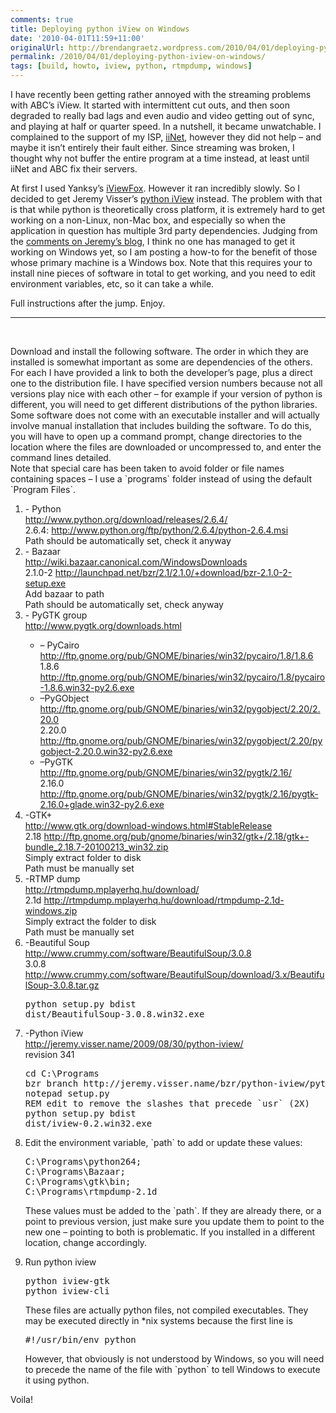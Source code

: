 ```yaml
---
comments: true
title: Deploying python iView on Windows
date: '2010-04-01T11:59+11:00'
originalUrl: http://brendangraetz.wordpress.com/2010/04/01/deploying-python-iview-on-windows/
permalink: /2010/04/01/deploying-python-iview-on-windows/
tags: [build, howto, iview, python, rtmpdump, windows]
---
```


<p>I have recently been getting rather annoyed with the streaming problems with ABC&#8217;s iView. It started with intermittent cut outs, and then soon degraded to really bad lags and even audio and video getting out of sync, and playing at half or quarter speed. In a nutshell, it became unwatchable. I complained to the support of my ISP, <a href="http://iinet.net.au">iiNet</a>, however they did not help &#8211; and maybe it isn&#8217;t entirely their fault either. Since streaming was broken, I thought why not buffer the entire program at a time instead, at least until iiNet and ABC fix their servers.</p>
<p>At first I used Yanksy&#8217;s <a href="http://bit.ly/9ZGRhd">iViewFox</a>. However it ran incredibly slowly. So I decided to get Jeremy Visser&#8217;s <a href="http://bit.ly/9EohCw">python iView</a> instead. The problem with that is that while python is theoretically cross platform, it is extremely hard to get working on a non-Linux, non-Mac box, and especially so when the application in question has multiple 3rd party dependencies. Judging from the <a href="http://bit.ly/9EohCw">comments on Jeremy&#8217;s blog</a>, I think no one has managed to get it working on Windows yet, so I am posting a how-to for the benefit of those whose primary machine is a Windows box. Note that this requires your to install nine pieces of software in total to get working, and you need to edit environment variables, etc, so it can take a while.</p>
<p>Full instructions after the jump. Enjoy.</p>
<hr />
<p>&nbsp;</p>
<p>Download and install the following software. The order in which they are installed is somewhat important as some are dependencies of the others.<br />
For each I have provided a link to both the developer&#8217;s page, plus a direct one to the distribution file. I have specified version numbers because not all versions play nice with each other &#8211; for example if your version of python is different, you will need to get different distributions of the python libraries.<br />
Some software does not come with an executable installer and will actually involve manual installation that includes building the software. To do this, you will have to open up a command prompt, change directories to the location where the files are downloaded or uncompressed to, and enter the command lines detailed.<br />
Note that special care has been taken to avoid folder or file names containing spaces &#8211; I use a `programs` folder instead of using the default `Program Files`.</p>
<ol>
<li>- Python<br />
<a href="http://www.python.org/download/releases/2.6.4/">http://www.python.org/download/releases/2.6.4/</a><br />
2.6.4: <a href="http://www.python.org/ftp/python/2.6.4/python-2.6.4.msi">http://www.python.org/ftp/python/2.6.4/python-2.6.4.msi</a><br />
Path should be automatically set, check it anyway</li>
<li>- Bazaar<br />
<a href="http://wiki.bazaar.canonical.com/WindowsDownloads">http://wiki.bazaar.canonical.com/WindowsDownloads</a><br />
2.1.0-2 <a href="http://launchpad.net/bzr/2.1/2.1.0/+download/bzr-2.1.0-2-setup.exe">http://launchpad.net/bzr/2.1/2.1.0/+download/bzr-2.1.0-2-setup.exe</a><br />
Add bazaar to path<br />
Path should be automatically set, check anyway</li>
<li>- PyGTK group<br />
<a href="http://www.pygtk.org/downloads.html">http://www.pygtk.org/downloads.html</a></p>
<ul>
<li>&#8211; PyCairo<br />
<a href="http://ftp.gnome.org/pub/GNOME/binaries/win32/pycairo/1.8/1.8.6">http://ftp.gnome.org/pub/GNOME/binaries/win32/pycairo/1.8/1.8.6</a><br />
1.8.6 <a href="http://ftp.gnome.org/pub/GNOME/binaries/win32/pycairo/1.8/pycairo-1.8.6.win32-py2.6.exe">http://ftp.gnome.org/pub/GNOME/binaries/win32/pycairo/1.8/pycairo-1.8.6.win32-py2.6.exe</a></li>
<li>&#8211;PyGObject<br />
<a href="http://ftp.gnome.org/pub/GNOME/binaries/win32/pygobject/2.20/2.20.0">http://ftp.gnome.org/pub/GNOME/binaries/win32/pygobject/2.20/2.20.0</a><br />
2.20.0 <a href="http://ftp.gnome.org/pub/GNOME/binaries/win32/pygobject/2.20/pygobject-2.20.0.win32-py2.6.exe">http://ftp.gnome.org/pub/GNOME/binaries/win32/pygobject/2.20/pygobject-2.20.0.win32-py2.6.exe</a></li>
<li>&#8211;PyGTK<br />
<a href="http://ftp.gnome.org/pub/GNOME/binaries/win32/pygtk/2.16/">http://ftp.gnome.org/pub/GNOME/binaries/win32/pygtk/2.16/</a><br />
2.16.0 <a href="http://ftp.gnome.org/pub/GNOME/binaries/win32/pygtk/2.16/pygtk-2.16.0+glade.win32-py2.6.exe">http://ftp.gnome.org/pub/GNOME/binaries/win32/pygtk/2.16/pygtk-2.16.0+glade.win32-py2.6.exe</a></li>
</ul>
</li>
<li>-GTK+<br />
<a href="http://www.gtk.org/download-windows.html#StableRelease">http://www.gtk.org/download-windows.html#StableRelease</a><br />
2.18 <a href="http://ftp.gnome.org/pub/gnome/binaries/win32/gtk+/2.18/gtk+-bundle_2.18.7-20100213_win32.zip">http://ftp.gnome.org/pub/gnome/binaries/win32/gtk+/2.18/gtk+-bundle_2.18.7-20100213_win32.zip</a><br />
Simply extract folder to disk<br />
Path must be manually set</li>
<li>-RTMP dump<br />
<a href="http://rtmpdump.mplayerhq.hu/download/">http://rtmpdump.mplayerhq.hu/download/</a><br />
2.1d <a href="http://rtmpdump.mplayerhq.hu/download/rtmpdump-2.1d-windows.zip">http://rtmpdump.mplayerhq.hu/download/rtmpdump-2.1d-windows.zip</a><br />
Simply extract the folder to disk<br />
Path must be manually set</li>
<li>-Beautiful Soup<br />
<a href="http://www.crummy.com/software/BeautifulSoup/3.0.8">http://www.crummy.com/software/BeautifulSoup/3.0.8</a><br />
3.0.8 <a href="http://www.crummy.com/software/BeautifulSoup/download/3.x/BeautifulSoup-3.0.8.tar.gz">http://www.crummy.com/software/BeautifulSoup/download/3.x/BeautifulSoup-3.0.8.tar.gz</a></p>
<pre class="brush: powershell; title: ; notranslate" title="">
python setup.py bdist
dist/BeautifulSoup-3.0.8.win32.exe
</pre>
</li>
<li>-Python iView<br />
<a href="http://jeremy.visser.name/2009/08/30/python-iview/">http://jeremy.visser.name/2009/08/30/python-iview/</a><br />
revision 341</p>
<pre class="brush: powershell; title: ; notranslate" title="">
cd C:\Programs
bzr branch http://jeremy.visser.name/bzr/python-iview/python-iview
notepad setup.py
REM edit to remove the slashes that precede `usr` (2X)
python setup.py bdist
dist/iview-0.2.win32.exe
</pre>
</li>
<li>Edit the environment variable, `path` to add or update these values:
<pre class="brush: powershell; title: ; notranslate" title="">
C:\Programs\python264;
C:\Programs\Bazaar;
C:\Programs\gtk\bin;
C:\Programs\rtmpdump-2.1d
</pre>
<p>These values must be added to the `path`. If they are already there, or a point to previous version, just make sure you update them to point to the new one &#8211; pointing to both is problematic. If you installed in a  different location, change accordingly.</li>
<li>Run python iview
<pre class="brush: powershell; title: ; notranslate" title="">
python iview-gtk
python iview-cli
</pre>
<p>These files are actually python files, not compiled executables. They may be executed directly in *nix systems because the first line is</p>
<pre class="brush: bash; title: ; notranslate" title="">#!/usr/bin/env python</pre>
<p>However, that obviously is not understood by Windows, so you will need to precede the name of the file with `python` to tell Windows to execute it using python.</li>
</ol>
<p>Voila!</p>
